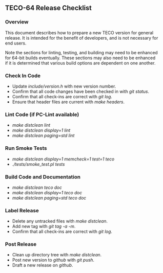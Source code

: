 ﻿## TECO-64 Release Checklist

### Overview

This document describes how to prepare a new TECO version for general release.
It is intended for the benefit of developers, and is not necessary for end users.

Note the sections for linting, testing, and building may need to be enhanced for
64-bit builds eventually.
These sections may also need to be enhanced if it is determined that
various build options are dependent on one another.

### Check In Code

- Update *include/version.h* with new version number.
- Confirm that all code changes have been checked in with *git status*.
- Confirm that all check-ins are correct with *git log*.
- Ensure that header files are current with *make headers*.

### Lint Code (if PC-Lint available)

- *make distclean lint*
- *make distclean display=1 lint*
- *make distclean paging=std lint*

### Run Smoke Tests

- *make distclean display=1 memcheck=1 test=1 teco*
- *./tests/smoke_test.pl tests*

### Build Code and Documentation

- *make distclean teco doc*
- *make distclean display=1 teco doc*
- *make distclean paging=std teco doc*

### Label Release

- Delete any untracked files with *make distclean*.
- Add new tag with *git tag -a -m*.
- Confirm that all check-ins are correct with *git log*.

### Post Release

- Clean up directory tree with *make distclean*.
- Post new version to *github* with *git push*.
- Draft a new release on *github*.
